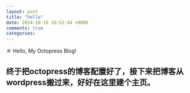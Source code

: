 ```yaml
---
layout: post
title: "hello"
date: 2014-10-16 16:52:44 +0800
comments: true
categories: 
---
```

＃ Hello, My Octopress Blog!
## 终于把octopress的博客配置好了，接下来把博客从wordpress搬过来，好好在这里建个主页。